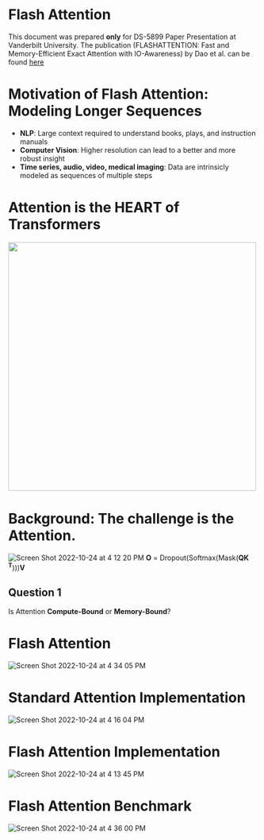 # Flash Attention
This document was prepared **only** for DS-5899 Paper Presentation at Vanderbilt University.
The publication (FLASHATTENTION: Fast and Memory-Efficient Exact Attention with IO-Awareness) by Dao et al. can be found [here](https://arxiv.org/abs/2205.14135)
# Motivation of Flash Attention: Modeling Longer Sequences
* **NLP**: Large context required to understand books, plays, and instruction manuals
* **Computer Vision**: Higher resolution can lead to a better and more robust insight
* **Time series, audio, video, medical imaging**: Data are intrinsicly modeled as sequences of multiple steps

# Attention is the HEART of Transformers
<img src="https://user-images.githubusercontent.com/25111091/197630239-df4a88d6-7bd6-4d81-88cd-f3beae23fb9e.png" width="500">

# Background: The challenge is the Attention.
![Screen Shot 2022-10-24 at 4 12 20 PM](https://user-images.githubusercontent.com/25111091/197630379-74042ca2-a8f1-4c29-b029-c4e7019a79f7.png)
**O** = Dropout(Softmax(Mask(**QK** <sup>**T**</sup>)))**V**
## Question 1
Is Attention **Compute-Bound** or **Memory-Bound**?

# Flash Attention
![Screen Shot 2022-10-24 at 4 34 05 PM](https://user-images.githubusercontent.com/25111091/197633996-2a1553f9-3126-4158-a964-b90911b5c660.png)

# Standard Attention Implementation
![Screen Shot 2022-10-24 at 4 16 04 PM](https://user-images.githubusercontent.com/25111091/197633381-886b30ad-027d-4fde-8862-260fc79d477d.png)

# Flash Attention Implementation
![Screen Shot 2022-10-24 at 4 13 45 PM](https://user-images.githubusercontent.com/25111091/197630869-d6a48fba-d4f1-4027-ae48-7fc3a4a820ad.png)

# Flash Attention Benchmark
![Screen Shot 2022-10-24 at 4 36 00 PM](https://user-images.githubusercontent.com/25111091/197634326-b64e78b8-1879-4fbb-ae9b-895d01b4cb4c.png)
